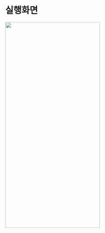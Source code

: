 # 실행화면
<img src="https://github.com/user-attachments/assets/a873603f-4e45-4ffb-a281-051c3b0ec183" width="300" height="650"/>
